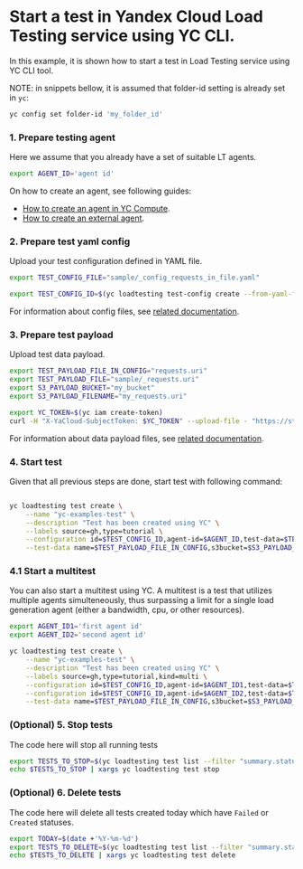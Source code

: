 # Start a test in Yandex Cloud Load Testing service using YC CLI.

In this example, it is shown how to start a test in Load Testing service using YC CLI tool.

NOTE: in snippets bellow, it is assumed that folder-id setting is already set in `yc`:

```bash
yc config set folder-id 'my_folder_id'
```

### 1. Prepare testing agent

Here we assume that you already have a set of suitable LT agents.

```bash
export AGENT_ID='agent id'
```

On how to create an agent, see following guides:
- [How to create an agent in YC Compute](https://cloud.yandex.ru/en/docs/load-testing/operations/create-agent).
- [How to create an external agent](https://cloud.yandex.ru/en/docs/load-testing/tutorials/loadtesting-external-agent).

### 2. Prepare test yaml config

Upload your test configuration defined in YAML file.

```bash
export TEST_CONFIG_FILE="sample/_config_requests_in_file.yaml"

export TEST_CONFIG_ID=$(yc loadtesting test-config create --from-yaml-file $TEST_CONFIG_FILE --format json | jq -r ".id")
```

For information about config files, see [related documentation](https://yandextank.readthedocs.io/en/latest/config_reference.html#).

### 3. Prepare test payload

Upload test data payload.

```bash
export TEST_PAYLOAD_FILE_IN_CONFIG="requests.uri"
export TEST_PAYLOAD_FILE="sample/_requests.uri"
export S3_PAYLOAD_BUCKET="my_bucket"
export S3_PAYLOAD_FILENAME="my_requests.uri"

export YC_TOKEN=$(yc iam create-token)
curl -H "X-YaCloud-SubjectToken: $YC_TOKEN" --upload-file - "https://storage.yandexcloud.net/$S3_PAYLOAD_BUCKET/$S3_PAYLOAD_FILENAME" < $TEST_PAYLOAD_FILE
```

For information about data payload files, see [related documentation](https://cloud.yandex.ru/en/docs/load-testing/concepts/payload).

### 4. Start test

Given that all previous steps are done, start test with following command:

```bash

yc loadtesting test create \
    --name "yc-examples-test" \
    --description "Test has been created using YC" \
    --labels source=gh,type=tutorial \
    --configuration id=$TEST_CONFIG_ID,agent-id=$AGENT_ID,test-data=$TEST_PAYLOAD_FILE_IN_CONFIG \
    --test-data name=$TEST_PAYLOAD_FILE_IN_CONFIG,s3bucket=$S3_PAYLOAD_BUCKET,s3file=$S3_PAYLOAD_FILENAME

```

### 4.1 Start a multitest

You can also start a multitest using YC. A multitest is a test that utilizes multiple agents simulteneously,
thus surpassing a limit for a single load generation agent (either a bandwidth, cpu, or other resources).

```bash
export AGENT_ID1='first agent id'
export AGENT_ID2='second agent id'

yc loadtesting test create \
    --name "yc-examples-test" \
    --description "Test has been created using YC" \
    --labels source=gh,type=tutorial,kind=multi \
    --configuration id=$TEST_CONFIG_ID,agent-id=$AGENT_ID1,test-data=$TEST_PAYLOAD_FILE_IN_CONFIG \
    --configuration id=$TEST_CONFIG_ID,agent-id=$AGENT_ID2,test-data=$TEST_PAYLOAD_FILE_IN_CONFIG \
    --test-data name=$TEST_PAYLOAD_FILE_IN_CONFIG,s3bucket=$S3_PAYLOAD_BUCKET,s3file=$S3_PAYLOAD_FILENAME
```

### (Optional) 5. Stop tests

The code here will stop all running tests

```bash
export TESTS_TO_STOP=$(yc loadtesting test list --filter "summary.status not in (CREATED, DONE, STOPPED, AUTOSTOPPED, FAILED)" --format json | jq -r "[.[].id] | join(\" \")")
echo $TESTS_TO_STOP | xargs yc loadtesting test stop
```

### (Optional) 6. Delete tests

The code here will delete all tests created today which have `Failed` or `Created` statuses.

```bash
export TODAY=$(date +'%Y-%m-%d')
export TESTS_TO_DELETE=$(yc loadtesting test list --filter "summary.status in (FAILED, CREATED) and summary.created_at >= $TODAY" --format json | jq -r "[.[].id] | join(\" \")")
echo $TESTS_TO_DELETE | xargs yc loadtesting test delete
```

